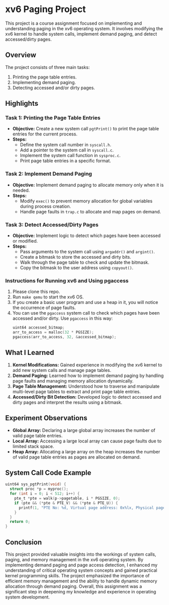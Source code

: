 # xv6 Paging Project

This project is a course assignment focused on implementing and understanding paging in the xv6 operating system. It involves modifying the xv6 kernel to handle system calls, implement demand paging, and detect accessed/dirty pages.

## Overview

The project consists of three main tasks:
1. Printing the page table entries.
2. Implementing demand paging.
3. Detecting accessed and/or dirty pages.

## Highlights

### Task 1: Printing the Page Table Entries
- **Objective:** Create a new system call `pgtPrint()` to print the page table entries for the current process.
- **Steps:**
  - Define the system call number in `syscall.h`.
  - Add a pointer to the system call in `syscall.c`.
  - Implement the system call function in `sysproc.c`.
  - Print page table entries in a specific format.

### Task 2: Implement Demand Paging
- **Objective:** Implement demand paging to allocate memory only when it is needed.
- **Steps:**
  - Modify `exec()` to prevent memory allocation for global variables during process creation.
  - Handle page faults in `trap.c` to allocate and map pages on demand.

### Task 3: Detect Accessed/Dirty Pages
- **Objective:** Implement logic to detect which pages have been accessed or modified.
- **Steps:**
  - Pass arguments to the system call using `argaddr()` and `argint()`.
  - Create a bitmask to store the accessed and dirty bits.
  - Walk through the page table to check and update the bitmask.
  - Copy the bitmask to the user address using `copyout()`.
    
### Instructions for Running xv6 and Using pgaccess
1. Please clone this repo.
2. Run `make qemu` to start the xv6 OS.
3. If you create a basic user program and use a heap in it, you will notice the occurrence of page faults.
4. You can use the `pgaccess` system call to check which pages have been accessed and/or dirty. Use `pgaccess` in this way:
   ```c
   uint64 accessed_bitmap;
   arr_to_access = malloc(32 * PGSIZE);
   pgaccess(arr_to_access, 32, &accessed_bitmap);
   ```


## What I Learned

1. **Kernel Modifications:** Gained experience in modifying the xv6 kernel to add new system calls and manage page tables.
2. **Demand Paging:** Learned how to implement demand paging by handling page faults and managing memory allocation dynamically.
3. **Page Table Management:** Understood how to traverse and manipulate multi-level page tables to extract and print page table entries.
4. **Accessed/Dirty Bit Detection:** Developed logic to detect accessed and dirty pages and interpret the results using a bitmask.

## Experiment Observations

- **Global Array:** Declaring a large global array increases the number of valid page table entries.
- **Local Array:** Accessing a large local array can cause page faults due to limited stack space.
- **Heap Array:** Allocating a large array on the heap increases the number of valid page table entries as pages are allocated on demand.

## System Call Code Example

```c
uint64 sys_pgtPrint(void) {
  struct proc *p = myproc();
  for (int i = 0; i < 512; i++) {
    pte_t *pte = walk(p->pagetable, i * PGSIZE, 0);
    if (pte && (*pte & PTE_V) && (*pte & PTE_U)) {
      printf(1, "PTE No: %d, Virtual page address: 0x%lx, Physical page address: 0x%lx\n", i, i * PGSIZE, PTE2PA(*pte));
    }
  }
  return 0;
}
```
## Conclusion

This project provided valuable insights into the workings of system calls, paging, and memory management in the xv6 operating system. By implementing demand paging and page access detection, I enhanced my understanding of critical operating system concepts and gained practical kernel programming skills. The project emphasized the importance of efficient memory management and the ability to handle dynamic memory allocation through demand paging. Overall, this assignment was a significant step in deepening my knowledge and experience in operating system development.
